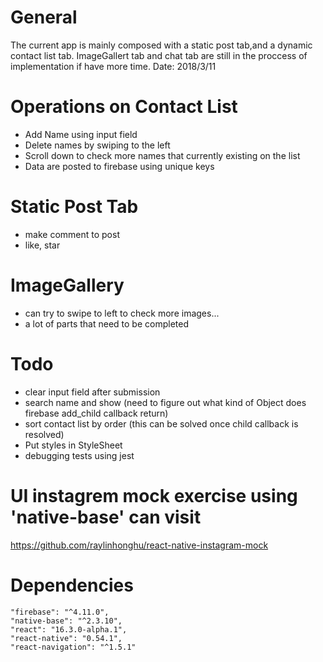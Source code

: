 # General
The current app is mainly composed with a static post tab,and a dynamic contact list tab.
ImageGallert tab and chat tab are still in the proccess of implementation if have more time.
Date: 2018/3/11

# Operations on Contact List
- Add Name using input field
- Delete names by swiping to the left
- Scroll down to check more names that currently existing on the list 
- Data are posted to firebase using unique keys 

# Static Post Tab
- make comment to post
- like, star

# ImageGallery
- can try to swipe to left to check more images...
- a lot of parts that need to be completed

# Todo
- clear input field after submission 
- search name and show (need to figure out what kind of Object does firebase add_child callback return)
- sort contact list by order (this can be solved once child callback is resolved)
- Put styles in StyleSheet
- debugging tests using jest

# UI instagrem mock exercise using 'native-base' can visit
https://github.com/raylinhonghu/react-native-instagram-mock

# Dependencies 
    "firebase": "^4.11.0",
    "native-base": "^2.3.10",
    "react": "16.3.0-alpha.1",
    "react-native": "0.54.1",
    "react-navigation": "^1.5.1"
